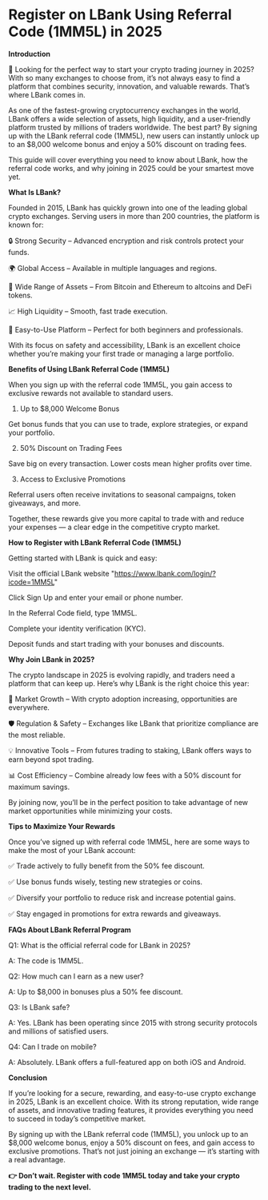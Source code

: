 # Register on LBank Using Referral Code (1MM5L) in 2025

**Introduction**

🚀 Looking for the perfect way to start your crypto trading journey in 2025? With so many exchanges to choose from, it’s not always easy to find a platform that combines security, innovation, and valuable rewards. That’s where LBank comes in.

As one of the fastest-growing cryptocurrency exchanges in the world, LBank offers a wide selection of assets, high liquidity, and a user-friendly platform trusted by millions of traders worldwide. The best part? By signing up with the LBank referral code (1MM5L), new users can instantly unlock up to an $8,000 welcome bonus and enjoy a 50% discount on trading fees.

This guide will cover everything you need to know about LBank, how the referral code works, and why joining in 2025 could be your smartest move yet.

**What Is LBank?**

Founded in 2015, LBank has quickly grown into one of the leading global crypto exchanges. Serving users in more than 200 countries, the platform is known for:

🔒 Strong Security – Advanced encryption and risk controls protect your funds.

🌍 Global Access – Available in multiple languages and regions.

💱 Wide Range of Assets – From Bitcoin and Ethereum to altcoins and DeFi tokens.

📈 High Liquidity – Smooth, fast trade execution.

📱 Easy-to-Use Platform – Perfect for both beginners and professionals.

With its focus on safety and accessibility, LBank is an excellent choice whether you’re making your first trade or managing a large portfolio.

**Benefits of Using LBank Referral Code (1MM5L)**

When you sign up with the referral code 1MM5L, you gain access to exclusive rewards not available to standard users.

1. Up to $8,000 Welcome Bonus

Get bonus funds that you can use to trade, explore strategies, or expand your portfolio.

2. 50% Discount on Trading Fees

Save big on every transaction. Lower costs mean higher profits over time.

3. Access to Exclusive Promotions

Referral users often receive invitations to seasonal campaigns, token giveaways, and more.

Together, these rewards give you more capital to trade with and reduce your expenses — a clear edge in the competitive crypto market.

**How to Register with LBank Referral Code (1MM5L)**

Getting started with LBank is quick and easy:

Visit the official LBank website "https://www.lbank.com/login/?icode=1MM5L"

Click Sign Up and enter your email or phone number.

In the Referral Code field, type 1MM5L.

Complete your identity verification (KYC).

Deposit funds and start trading with your bonuses and discounts.

**Why Join LBank in 2025?**

The crypto landscape in 2025 is evolving rapidly, and traders need a platform that can keep up. Here’s why LBank is the right choice this year:

🚀 Market Growth – With crypto adoption increasing, opportunities are everywhere.

🛡️ Regulation & Safety – Exchanges like LBank that prioritize compliance are the most reliable.

💡 Innovative Tools – From futures trading to staking, LBank offers ways to earn beyond spot trading.

📊 Cost Efficiency – Combine already low fees with a 50% discount for maximum savings.

By joining now, you’ll be in the perfect position to take advantage of new market opportunities while minimizing your costs.

**Tips to Maximize Your Rewards**

Once you’ve signed up with referral code 1MM5L, here are some ways to make the most of your LBank account:

✅ Trade actively to fully benefit from the 50% fee discount.

✅ Use bonus funds wisely, testing new strategies or coins.

✅ Diversify your portfolio to reduce risk and increase potential gains.

✅ Stay engaged in promotions for extra rewards and giveaways.

**FAQs About LBank Referral Program**

Q1: What is the official referral code for LBank in 2025?

A: The code is 1MM5L.

Q2: How much can I earn as a new user?

A: Up to $8,000 in bonuses plus a 50% fee discount.

Q3: Is LBank safe?

A: Yes. LBank has been operating since 2015 with strong security protocols and millions of satisfied users.

Q4: Can I trade on mobile?

A: Absolutely. LBank offers a full-featured app on both iOS and Android.

**Conclusion**

If you’re looking for a secure, rewarding, and easy-to-use crypto exchange in 2025, LBank is an excellent choice. With its strong reputation, wide range of assets, and innovative trading features, it provides everything you need to succeed in today’s competitive market.

By signing up with the LBank referral code (1MM5L), you unlock up to an $8,000 welcome bonus, enjoy a 50% discount on fees, and gain access to exclusive promotions. That’s not just joining an exchange — it’s starting with a real advantage.

**👉 Don’t wait. Register with code 1MM5L today and take your crypto trading to the next level.**

